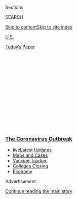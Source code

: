 <div id="app">

<div>

<div>

<div>

<div class="NYTAppHideMasthead css-1q2w90k e1suatyy0">

<div class="section css-ui9rw0 e1suatyy2">

<div class="css-eph4ug er09x8g0">

<div class="css-6n7j50">

</div>

<span class="css-1dv1kvn">Sections</span>

<div class="css-10488qs">

<span class="css-1dv1kvn">SEARCH</span>

</div>

[Skip to content](#site-content)[Skip to site
index](#site-index)

</div>

<div id="masthead-section-label" class="css-1wr3we4 eaxe0e00">

[U.S.](https://www.nytimes3xbfgragh.onion/section/us)

</div>

<div class="css-10698na e1huz5gh0">

</div>

</div>

<div id="masthead-bar-one" class="section hasLinks css-15hmgas e1csuq9d3">

<div class="css-uqyvli e1csuq9d0">

</div>

<div class="css-1uqjmks e1csuq9d1">

</div>

<div class="css-9e9ivx">

[](https://myaccount.nytimes3xbfgragh.onion/auth/login?response_type=cookie&client_id=vi)

</div>

<div class="css-1bvtpon e1csuq9d2">

[Today’s
Paper](https://www.nytimes3xbfgragh.onion/section/todayspaper)

</div>

</div>

</div>

</div>

<div data-aria-hidden="false">

<div id="site-content" data-role="main">

<div>

<div class="css-1aor85t" style="opacity:0.000000001;z-index:-1;visibility:hidden">

<div class="css-1hqnpie">

<div class="css-epjblv">

<span class="css-17xtcya">[U.S.](/section/us)</span><span class="css-x15j1o">|</span><span class="css-fwqvlz">After
Plummeting, the Virus Soars Back in the
Midwest</span>

</div>

<div class="css-k008qs">

<div class="css-1iwv8en">

<span class="css-18z7m18"></span>

<div>

</div>

</div>

<span class="css-1n6z4y">https://nyti.ms/319iyDx</span>

<div class="css-1705lsu">

<div class="css-4xjgmj">

<div class="css-4skfbu" data-role="toolbar" data-aria-label="Social Media Share buttons, Save button, and Comments Panel with current comment count" data-testid="share-tools">

  - 
  - 
  - 
  - 
    
    <div class="css-6n7j50">
    
    </div>

  - 
  - 

</div>

</div>

</div>

</div>

</div>

</div>

<div class="css-13pd83m">

<div class="css-l9svim">

### [<span class="css-pa1jbp"><span class="css-1rxm0ex">The Coronavirus</span><span class="css-1rxm0ex"> Outbreak</span></span>](https://www.nytimes3xbfgragh.onion/news-event/coronavirus?name=styln-coronavirus-national&region=TOP_BANNER&variant=undefined&block=storyline_menu_recirc&action=click&pgtype=Article&impression_id=8b2e2c40-e396-11ea-b4b7-bf9bf7f05dd6)

  - <span class="css-ousu42"><span class="css-12clwdu">live</span>[Latest
    Updates](https://www.nytimes3xbfgragh.onion/2020/08/21/world/covid-19-coronavirus.html?name=styln-coronavirus-national&region=TOP_BANNER&variant=undefined&block=storyline_menu_recirc&action=click&pgtype=Article&impression_id=8b2e2c41-e396-11ea-b4b7-bf9bf7f05dd6)</span>
  - <span class="css-ousu42">[Maps and
    Cases](https://www.nytimes3xbfgragh.onion/interactive/2020/us/coronavirus-us-cases.html?name=styln-coronavirus-national&region=TOP_BANNER&variant=undefined&block=storyline_menu_recirc&action=click&pgtype=Article&impression_id=8b2e5350-e396-11ea-b4b7-bf9bf7f05dd6)</span>
  - <span class="css-ousu42">[Vaccine
    Tracker](https://www.nytimes3xbfgragh.onion/interactive/2020/science/coronavirus-vaccine-tracker.html?name=styln-coronavirus-national&region=TOP_BANNER&variant=undefined&block=storyline_menu_recirc&action=click&pgtype=Article&impression_id=8b2e5351-e396-11ea-b4b7-bf9bf7f05dd6)</span>
  - <span class="css-ousu42">[Colleges
    Closing](https://www.nytimes3xbfgragh.onion/2020/08/19/us/colleges-closing-covid.html?name=styln-coronavirus-national&region=TOP_BANNER&variant=undefined&block=storyline_menu_recirc&action=click&pgtype=Article&impression_id=8b2e5352-e396-11ea-b4b7-bf9bf7f05dd6)</span>
  - <span class="css-ousu42">[Economy](https://www.nytimes3xbfgragh.onion/live/2020/08/20/business/stock-market-today-coronavirus?name=styln-coronavirus-national&region=TOP_BANNER&variant=undefined&block=storyline_menu_recirc&action=click&pgtype=Article&impression_id=8b2e5353-e396-11ea-b4b7-bf9bf7f05dd6)</span>

</div>

</div>

<div id="top-wrapper" class="css-1sy8kpn">

<div id="top-slug" class="css-l9onyx">

Advertisement

</div>

[Continue reading the main
story](#after-top)

<div class="ad top-wrapper" style="text-align:center;height:100%;display:block;min-height:250px">

<div id="top" class="place-ad" data-position="top" data-size-key="top">

</div>

</div>

<div id="after-top">

</div>

</div>

<div>

<div id="sponsor-wrapper" class="css-1hyfx7x">

<div id="sponsor-slug" class="css-19vbshk">

Supported by

</div>

[Continue reading the main
story](#after-sponsor)

<div id="sponsor" class="ad sponsor-wrapper" style="text-align:center;height:100%;display:block">

</div>

<div id="after-sponsor">

</div>

</div>

<div class="css-186x18t">

</div>

<div class="css-1vkm6nb ehdk2mb0">

# After Plummeting, the Virus Soars Back in the Midwest

</div>

States like Missouri, Illinois and Wisconsin are riding a frustrating
seesaw during the pandemic, with new coronavirus cases rising again
after apparent progress.

<div class="css-79elbk" data-testid="photoviewer-wrapper">

<div class="css-z3e15g" data-testid="photoviewer-wrapper-hidden">

</div>

<div class="css-1a48zt4 ehw59r15" data-testid="photoviewer-children">

![<span class="css-16f3y1r e13ogyst0" data-aria-hidden="true">Members of
the Army oversaw a drive-through coronavirus testing site in Opelousas,
La., on Thursday. Many Americans have been frustrated with lengthy
delays for results.
</span><span class="css-cnj6d5 e1z0qqy90" itemprop="copyrightHolder"><span class="css-1ly73wi e1tej78p0">Credit...</span><span><span>William
Widmer for The New York
Times</span></span></span>](https://static01.graylady3jvrrxbe.onion/images/2020/08/02/us/SUB02virus-stateofthevirus/01virus-stateofthevirus01-articleLarge.jpg?quality=75&auto=webp&disable=upscale)

</div>

</div>

<div class="css-18e8msd">

<div class="css-vp77d3 epjyd6m0">

<div class="css-1baulvz">

By [<span class="css-1baulvz" itemprop="name">Julie
Bosman</span>](https://www.nytimes3xbfgragh.onion/by/julie-bosman),
[<span class="css-1baulvz" itemprop="name">Manny
Fernandez</span>](https://www.nytimes3xbfgragh.onion/by/manny-fernandez)
and [<span class="css-1baulvz last-byline" itemprop="name">Thomas
Fuller</span>](https://www.nytimes3xbfgragh.onion/by/thomas-fuller)

</div>

</div>

  - 
    
    <div class="css-ld3wwf e16638kd2">
    
    Published Aug. 1, 2020Updated Aug. 4,
    2020
    
    </div>

  - 
    
    <div class="css-4xjgmj">
    
    <div class="css-pvvomx" data-role="toolbar" data-aria-label="Social Media Share buttons, Save button, and Comments Panel with current comment count" data-testid="share-tools">
    
      - 
      - 
      - 
      - 
        
        <div class="css-6n7j50">
        
        </div>
    
      - 
      - 
    
    </div>
    
    </div>

</div>

</div>

<div class="section meteredContent css-1r7ky0e" name="articleBody" itemprop="articleBody">

<div class="css-1fanzo5 StoryBodyCompanionColumn">

<div class="css-53u6y8">

CHICAGO — First, the Pacific Northwest and the Northeast were hit
hardest as the coronavirus tore through the nation. Then it surged
across the South. Now the virus is again picking up dangerous speed in
much of the Midwest — and in states from Mississippi to Florida to
California that thought they had already seen the worst of it.

As the United States rides what amounts to a second wave of cases, with
daily new infections leveling off at an alarming higher mark, there is a
deepening national sense that the progress made in fighting the pandemic
is coming undone and no patch of America is safe.

In Missouri, Wisconsin and Illinois, distressed government officials are
retightening restrictions on residents and businesses, and sounding
warnings about a surge in coronavirus-related hospitalizations.

</div>

</div>

<div>

</div>

<div class="css-1fanzo5 StoryBodyCompanionColumn">

<div class="css-53u6y8">

In the South and the West, several states are reporting their highest
levels of new coronavirus cases, with outbreaks overwhelming urban and
rural areas alike.

</div>

</div>

<div class="css-1fanzo5 StoryBodyCompanionColumn">

<div class="css-53u6y8">

Across the country, communities including Snohomish County, Wash.,
Jackson, Miss., and Baton Rouge, La., have seen coronavirus numbers fall
and then shoot back up — not unlike the two ends of a seesaw.

In Illinois, Gov. J.B. Pritzker sounded an unusually somber note this
past week as he delivered a warning that reverberated across the state:
Even though Illinoisans had battled an early flood of coronavirus
infections and then managed to reduce the virus’s spread, their
successes were fleeting. As of Thursday, the state was averaging more
than 1,400 cases a day, up from about 800 at the start of July.

“We’re at a danger point,” Mr. Pritzker said in Peoria County, where the
total number of cases has doubled in the last month.

Gone is any sense that the country may soon gain control of the
pandemic. Instead, the seven-day average for new infections hovered
around 65,000 for two weeks. Progress in some states has been mostly
offset by growing outbreaks in parts of the South and the Midwest.

</div>

</div>

<div class="css-79elbk" data-testid="photoviewer-wrapper">

<div class="css-z3e15g" data-testid="photoviewer-wrapper-hidden">

</div>

<div class="css-1a48zt4 ehw59r15" data-testid="photoviewer-children">

![<span class="css-16f3y1r e13ogyst0" data-aria-hidden="true">John Day
cutting Treyshaun Brooks’s hair in Iowa City on
Friday.</span><span class="css-cnj6d5 e1z0qqy90" itemprop="copyrightHolder"><span class="css-1ly73wi e1tej78p0">Credit...</span><span>Chad
Rhym for The New York
Times</span></span>](https://static01.graylady3jvrrxbe.onion/images/2020/08/01/us/01virus-stateofthevirus02/01virus-stateofthevirus02-articleLarge.jpg?quality=75&auto=webp&disable=upscale)

</div>

</div>

<div class="css-1fanzo5 StoryBodyCompanionColumn">

<div class="css-53u6y8">

“There’s a sort of collective tiredness and frustration, and of course I
feel it, too — we all feel it,” said County Judge Lina Hidalgo, the top
elected official in Harris County, which includes Houston. “So it’s
difficult to know that there’s no real end in
sight.”

<div id="NYT_MAIN_CONTENT_1_REGION" class="css-9tf9ac">

<div>

<div id="styln-covid-updates-world" class="section interactive-content interactive-size-medium css-1ftcdic">

<div class="css-17ih8de interactive-body">

<div id="styln-briefing-block" data-asset-id="QXJ0aWNsZTpueXQ6Ly9hcnRpY2xlLzVlZmEyNmIwLWIwYjYtNTdiMC05OWRjLWUwZWIwZmI0NGJlZg==">

<div class="briefing-block-header-section">

# [Latest Updates: The Coronavirus Outbreak](https://www.nytimes3xbfgragh.onion/2020/08/21/world/covid-19-coronavirus.html?action=click&pgtype=Article&state=default&region=MAIN_CONTENT_1&context=storylines_live_updates)

<div class="briefing-block-ts">

Updated 2020-08-21T10:07:51.693Z

</div>

</div>

  - [Shutdowns, warnings and scoldings follow gatherings on college
    campuses.](https://www.nytimes3xbfgragh.onion/2020/08/21/world/covid-19-coronavirus.html?action=click&pgtype=Article&state=default&region=MAIN_CONTENT_1&context=storylines_live_updates#link-4690b6aa)
  - [As he accepts the Democratic nomination, Biden knocks Trump’s
    pandemic
    response.](https://www.nytimes3xbfgragh.onion/2020/08/21/world/covid-19-coronavirus.html?action=click&pgtype=Article&state=default&region=MAIN_CONTENT_1&context=storylines_live_updates#link-324af071)
  - [Hundreds of doctors in Kenya go on strike over their pay and
    protective
    gear.](https://www.nytimes3xbfgragh.onion/2020/08/21/world/covid-19-coronavirus.html?action=click&pgtype=Article&state=default&region=MAIN_CONTENT_1&context=storylines_live_updates#link-35890b73)

<div class="briefing-block-footer">

<div class="briefing-block-footer-meta">

[See more
updates](https://www.nytimes3xbfgragh.onion/2020/08/21/world/covid-19-coronavirus.html?action=click&pgtype=Article&state=default&region=MAIN_CONTENT_1&context=storylines_live_updates)

</div>

<div class="briefing-block-briefinglinks">

<span>More live coverage:</span>
[Markets](https://www.nytimes3xbfgragh.onion/live/2020/08/20/business/stock-market-today-coronavirus?action=click&pgtype=Article&state=default&region=MAIN_CONTENT_1&context=storylines_live_updates)

</div>

</div>

</div>

</div>

</div>

</div>

</div>

On Friday, Dr. Anthony S. Fauci, the nation’s top infectious-disease
expert, told Congress he was cautiously optimistic that a safe and
effective coronavirus vaccine would be available by the end of the year
or early 2021, though the federal government’s ability to speedily
immunize most Americans was unclear.

Even finding out who has the virus is a challenge, as testing programs
have frustrated many Americans with lengthy delays in providing results.

The picture is similarly depressing overseas, where even governments
that would seem well suited to combating the virus are seeing
resurgences.

New daily infections in Japan, a country with a long tradition of
wearing face masks, rose more than 50 percent in July. Australia, which
can cut itself off from the rest of the world more easily than most, is
battling a wave of infections in and around
[Melbourne](https://www.nytimes3xbfgragh.onion/2020/08/04/world/australia/coronavirus-melbourne-lockdown.html).
Hong Kong, Israel and Spain are also fighting second waves.

None of those places has an infection rate as high as the United States,
which has the most cases and deaths in the world.

</div>

</div>

<div class="css-1fanzo5 StoryBodyCompanionColumn">

<div class="css-53u6y8">

In American communities that saw improvement in June, such as Milwaukee
County in Wisconsin, there was a widespread feeling of relief, said Dr.
Ben Weston, the director of medical services for the Milwaukee County
Office of Emergency Management.

But then mask-wearing and social distancing began to relax.

“There was a sense of complacency, like, ‘We’re finally beyond this,
it’s finally getting better,’” he said. “We were seeing our numbers go
down, but the reason is because of physical distancing. It’s because
people were being so careful. There was no reason to think that cases
weren’t going to
rise.”

</div>

</div>

<div class="css-79elbk" data-testid="photoviewer-wrapper">

<div class="css-z3e15g" data-testid="photoviewer-wrapper-hidden">

</div>

<div class="css-1a48zt4 ehw59r15" data-testid="photoviewer-children">

<div class="css-1xdhyk6 erfvjey0">

<span class="css-1ly73wi e1tej78p0">Image</span>

<div class="css-zjzyr8">

<div data-testid="lazyimage-container" style="height:257.77777777777777px">

</div>

</div>

</div>

<span class="css-16f3y1r e13ogyst0" data-aria-hidden="true">Customers
leaving a store in Tulsa, Okla., on
Thursday.</span><span class="css-cnj6d5 e1z0qqy90" itemprop="copyrightHolder"><span class="css-1ly73wi e1tej78p0">Credit...</span><span>Chris
Creese for The New York Times</span></span>

</div>

</div>

<div class="css-1fanzo5 StoryBodyCompanionColumn">

<div class="css-53u6y8">

On Thursday, Gov. Tony Evers, a Democrat, made another attempt to get a
handle on the outbreaks in his state, issuing an order that every
Wisconsinite wear a mask indoors in public beginning Saturday.

Many states have traced new outbreaks to the loosening of the
economically costly restrictions aimed at stopping the spread of the
virus.

<div id="NYT_MAIN_CONTENT_2_REGION" class="css-9tf9ac">

<div>

</div>

</div>

In California, which has had more than 500,000 coronavirus cases, more
than any other state, the reopening has proved disastrous. When the
pandemic was ravaging the Northeast in March and April, California kept
its daily case count around 2,000, and the state was praised for its
early and aggressive actions to combat the virus.

The state is now averaging more than four times as many cases — 8,500 a
day. Los Angeles County and other Southern California counties account
for the majority of the state’s infections, but the virus is now
everywhere.

</div>

</div>

<div class="css-1fanzo5 StoryBodyCompanionColumn">

<div class="css-53u6y8">

That notion was reinforced on Tuesday when health officials in one of
the most remote parts of the state, Modoc County, which had been the
last of California’s 58 counties without a known case, announced that
the virus had arrived.

A waitress at the Brass Rail, a Basque restaurant and bar, tested
positive, raising concerns about the virus’s spread in a tight-knit
county with a population of 8,800 and where cows outnumber people five
to one. (A billboard there warning residents of the coronavirus tells
people to stand one cow’s length apart.)

The waitress and her husband recently returned from a trip to the
Central Valley, according to the co-owner of the Brass Rail, Jodie
Larranaga, who said she assumed that the waitress was infected during
her journey.

That the virus is now present in the evergreen forests of the
northeastern corner of the state is testament to its inexorable spread,
say the county’s residents. Alturas, the only incorporated city in Modoc
County, is so isolated that its high school football team must drive as
long as five hours to reach its
opponents.

<div id="NYT_MAIN_CONTENT_3_REGION" class="css-9tf9ac">

<div>

<div id="styln-prism-freeform-1594220623585" class="section interactive-content interactive-size-medium css-1ftcdic">

<div class="css-17ih8de interactive-body">

<div id="prism-freeform-block-18477" class="css-19mumt8" data-role="complementary" data-storyline="The Coronavirus Outbreak" data-truncated="true" tabindex="0">

<div class="css-a8d9oz">

<div class="css-eb027h">

[](https://www.nytimes3xbfgragh.onion/news-event/coronavirus?action=click&pgtype=Article&state=default&region=MAIN_CONTENT_3&context=storylines_faq)

### The Coronavirus Outbreak ›

#### Frequently Asked Questions

Updated August 17, 2020

  - #### Why does standing six feet away from others help?
    
      - The coronavirus spreads primarily through droplets from your
        mouth and nose, especially when you cough or sneeze. The C.D.C.,
        one of the organizations using that measure, [bases its
        recommendation of six
        feet](https://www.nytimes3xbfgragh.onion/2020/04/14/health/coronavirus-six-feet.html?action=click&pgtype=Article&state=default&region=MAIN_CONTENT_3&context=storylines_faq)
        on the idea that most large droplets that people expel when they
        cough or sneeze will fall to the ground within six feet. But six
        feet has never been a magic number that guarantees complete
        protection. Sneezes, for instance, can launch droplets a lot
        farther than six feet, [according to a recent
        study](https://jamanetwork.com/journals/jama/fullarticle/2763852).
        It's a rule of thumb: You should be safest standing six feet
        apart outside, especially when it's windy. But keep a mask on at
        all times, even when you think you’re far enough apart.

  - #### I have antibodies. Am I now immune?
    
      - As of right now,[that seems likely, for at least several
        months.](https://www.nytimes3xbfgragh.onion/2020/07/22/health/covid-antibodies-herd-immunity.html?action=click&pgtype=Article&state=default&region=MAIN_CONTENT_3&context=storylines_faq)
        There have been frightening accounts of people suffering what
        seems to be a second bout of Covid-19. But experts say these
        patients may have a drawn-out course of infection, with the
        virus taking a slow toll weeks to months after initial exposure.
        People infected with the coronavirus typically
        [produce](https://www.nature.com/articles/s41586-020-2456-9)
        immune molecules called antibodies, which are [protective
        proteins made in response to an
        infection](https://www.nytimes3xbfgragh.onion/2020/05/07/health/coronavirus-antibody-prevalence.html?action=click&pgtype=Article&state=default&region=MAIN_CONTENT_3&context=storylines_faq)[.
        These antibodies
        may](https://www.nytimes3xbfgragh.onion/2020/05/07/health/coronavirus-antibody-prevalence.html?action=click&pgtype=Article&state=default&region=MAIN_CONTENT_3&context=storylines_faq)
        last in the body [only two to three
        months](https://www.nature.com/articles/s41591-020-0965-6),
        which may seem worrisome, but that’s perfectly normal after an
        acute infection subsides, said Dr. Michael Mina, an immunologist
        at Harvard University. It may be possible to get the coronavirus
        again, but it’s highly unlikely that it would be possible in a
        short window of time from initial infection or make people
        sicker the second time.

  - #### I’m a small-business owner. Can I get relief?
    
      - The [stimulus bills enacted in
        March](https://www.nytimes3xbfgragh.onion/article/small-business-loans-stimulus-grants-freelancers-coronavirus.html?action=click&pgtype=Article&state=default&region=MAIN_CONTENT_3&context=storylines_faq)
        offer help for the millions of American small businesses. Those
        eligible for aid are businesses and nonprofit organizations with
        fewer than 500 workers, including sole proprietorships,
        independent contractors and freelancers. Some larger companies
        in some industries are also eligible. The help being offered,
        which is being managed by the Small Business Administration,
        includes the Paycheck Protection Program and the Economic Injury
        Disaster Loan program. But lots of folks have [not yet seen
        payouts.](https://www.nytimes3xbfgragh.onion/interactive/2020/05/07/business/small-business-loans-coronavirus.html?action=click&pgtype=Article&state=default&region=MAIN_CONTENT_3&context=storylines_faq)
        Even those who have received help are confused: The rules are
        draconian, and some are stuck sitting on [money they don’t know
        how to
        use.](https://www.nytimes3xbfgragh.onion/2020/05/02/business/economy/loans-coronavirus-small-business.html?action=click&pgtype=Article&state=default&region=MAIN_CONTENT_3&context=storylines_faq)
        Many small-business owners are getting less than they expected
        or [not hearing anything at
        all.](https://www.nytimes3xbfgragh.onion/2020/06/10/business/Small-business-loans-ppp.html?action=click&pgtype=Article&state=default&region=MAIN_CONTENT_3&context=storylines_faq)

  - #### What are my rights if I am worried about going back to work?
    
      - Employers have to provide [a safe
        workplace](https://www.osha.gov/SLTC/covid-19/standards.html)
        with policies that protect everyone equally. [And if one of your
        co-workers tests positive for the coronavirus, the
        C.D.C.](https://www.nytimes3xbfgragh.onion/article/coronavirus-money-unemployment.html?action=click&pgtype=Article&state=default&region=MAIN_CONTENT_3&context=storylines_faq)
        has said that [employers should tell their
        employees](https://www.cdc.gov/coronavirus/2019-ncov/community/guidance-business-response.html)
        -- without giving you the sick employee’s name -- that they may
        have been exposed to the virus.

  - #### What is school going to look like in September?
    
      - It is unlikely that many schools will return to a normal
        schedule this fall, requiring the grind of [online
        learning](https://www.nytimes3xbfgragh.onion/2020/06/05/us/coronavirus-education-lost-learning.html?action=click&pgtype=Article&state=default&region=MAIN_CONTENT_3&context=storylines_faq),
        [makeshift child
        care](https://www.nytimes3xbfgragh.onion/2020/05/29/us/coronavirus-child-care-centers.html?action=click&pgtype=Article&state=default&region=MAIN_CONTENT_3&context=storylines_faq)
        and [stunted
        workdays](https://www.nytimes3xbfgragh.onion/2020/06/03/business/economy/coronavirus-working-women.html?action=click&pgtype=Article&state=default&region=MAIN_CONTENT_3&context=storylines_faq)
        to continue. California’s two largest public school districts —
        Los Angeles and San Diego — said on July 13, that [instruction
        will be remote-only in the
        fall](https://www.nytimes3xbfgragh.onion/2020/07/13/us/lausd-san-diego-school-reopening.html?action=click&pgtype=Article&state=default&region=MAIN_CONTENT_3&context=storylines_faq),
        citing concerns that surging coronavirus infections in their
        areas pose too dire a risk for students and teachers. Together,
        the two districts enroll some 825,000 students. They are the
        largest in the country so far to abandon plans for even a
        partial physical return to classrooms when they reopen in
        August. For other districts, the solution won’t be an
        all-or-nothing approach. [Many
        systems](https://bioethics.jhu.edu/research-and-outreach/projects/eschool-initiative/school-policy-tracker/),
        including the nation’s largest, New York City, are devising
        [hybrid
        plans](https://www.nytimes3xbfgragh.onion/2020/06/26/us/coronavirus-schools-reopen-fall.html?action=click&pgtype=Article&state=default&region=MAIN_CONTENT_3&context=storylines_faq)
        that involve spending some days in classrooms and other days
        online. There’s no national policy on this yet, so check with
        your municipal school system regularly to see what is happening
        in your
community.

<div id="styln-survey-component-18477" class="styln-survey-component" data-surveyname="faq" data-surveystoryline="coronavirus">

</div>

</div>

<div class="css-6mllg9">

</div>

<div class="css-pmm6ed">

<span class="css-5gimkt"></span>

</div>

</div>

</div>

</div>

</div>

</div>

</div>

“We all felt very safe for a while,” said Juan Ledezma, the owner of a
thrift shop on Main Street in Alturas. “Right now, it’s a little bit
scary.”

Businesses across the country have abandoned their own plans to return
to normal in light of the virus’s resurgence.

The company that operates a popular water taxi on the Chicago River,
ferrying commuters to work each day, had hoped to reopen by Labor Day.
This week, officials postponed those plans until March.

</div>

</div>

<div class="css-1fanzo5 StoryBodyCompanionColumn">

<div class="css-53u6y8">

The historic Berghoff restaurant in Chicago’s Loop reopened at the end
of June after months of closure, a sign that the coronavirus curve had
flattened and the city’s downtown was ready to start humming again.

This week, as coronavirus infections surged in Illinois, the restaurant
abruptly shut its doors for the second time.

“It broke my heart,” said Pete Berghoff, whose family has owned the
restaurant since 1898. “We reopened, and after about three weeks my
enthusiasm was beaten out of me.”

From state to state and region to region, the picture of coronavirus
spread is shifting daily as some communities see gradual improvement and
others suddenly
struggle.

</div>

</div>

<div class="css-79elbk" data-testid="photoviewer-wrapper">

<div class="css-z3e15g" data-testid="photoviewer-wrapper-hidden">

</div>

<div class="css-1a48zt4 ehw59r15" data-testid="photoviewer-children">

<div class="css-1xdhyk6 erfvjey0">

<span class="css-1ly73wi e1tej78p0">Image</span>

<div class="css-zjzyr8">

<div data-testid="lazyimage-container" style="height:257.77777777777777px">

</div>

</div>

</div>

<span class="css-16f3y1r e13ogyst0" data-aria-hidden="true">Renee
Leonard, Delisa Craig and Miriam Girata help one another put on personal
protective equipment at  a testing site in Orlando, Fla., on
Tuesday.</span><span class="css-cnj6d5 e1z0qqy90" itemprop="copyrightHolder"><span class="css-1ly73wi e1tej78p0">Credit...</span><span>Eve
Edelheit for The New York Times</span></span>

</div>

</div>

<div class="css-1fanzo5 StoryBodyCompanionColumn">

<div class="css-53u6y8">

A few places, including Arizona, South Carolina and Texas, have started
to see new case reports drop after huge surges. California, Florida and
Louisiana continue to report some of their highest daily totals of the
pandemic.

The Rio Grande Valley in Texas is suffering through perhaps the worst
current outbreak in the country, with hundreds of new cases and dozens
of deaths a day. In more than half of states, outbreaks continue to
grow.

</div>

</div>

<div class="css-1fanzo5 StoryBodyCompanionColumn">

<div class="css-53u6y8">

In Missouri and Oklahoma, cases have grown to alarming levels, with both
states now averaging more than 1,000 each day. And in Maryland, daily
case numbers are ticking upward again after periods of sustained
progress.

The Northeast, once the virus’s biggest hot spot, has improved
considerably since its peak in April, when the region suffered more than
any other region of the country. Yet cases are now increasing slightly
in New Jersey, Rhode Island and Massachusetts, as residents move around
more freely and gather more frequently in groups.

Across the country, deaths from the coronavirus continue to rise. The
country was averaging about 500 per day at the start of July. Over the
last week, it has averaged more than 1,000 daily, with many of those
concentrated in Sun Belt states. On Wednesday, California, Florida and
Texas reported a combined 724 deaths, about half the national total.

Houston, the fourth-largest city in the country, has been adjusting to a
new normal where the only thing certain is that nothing is certain.
After cases and hospitalizations seemed to level off and even decrease
in recent days, Harris County on Friday broke a single-day record with
2,100 new cases.

“I think to a certain extent, we saw a spike because people were
fatigued over it,” said Alan Rosen, who leads the Harris County Precinct
One constable’s office. “They were fatigued over hearing about it every
day. They were fatigued about being cooped up in their house and being
away from people.”

People there have been coping with the lulls and peaks of a physical,
emotional, fiscal and logistical crisis from an invisible foe nearly
three years after surviving Hurricane Harvey, one of the worst disasters
in American history.

*“*It is a roller coaster,” said Mr. Rosen, who recovered after getting
infected with the virus in May. “It’s not like a hurricane that’s coming
through and we know what to do. We know we got to clean up and rebuild
and everybody is accustomed to the time frame. But with this, there are
just so many unknowns.”

Julie Bosman reported from Chicago, Manny Fernandez from Houston and
Thomas Fuller from Alturas, Calif. Mitch Smith contributed reporting
from Chicago.

</div>

</div>

</div>

<div>

</div>

<div>

</div>

<div>

</div>

<div>

<div id="bottom-wrapper" class="css-1ede5it">

<div id="bottom-slug" class="css-l9onyx">

Advertisement

</div>

[Continue reading the main
story](#after-bottom)

<div id="bottom" class="ad bottom-wrapper" style="text-align:center;height:100%;display:block;min-height:90px">

</div>

<div id="after-bottom">

</div>

</div>

</div>

</div>

</div>

## Site Index

<div>

</div>

## Site Information Navigation

  - [© <span>2020</span> <span>The New York Times
    Company</span>](https://help.nytimes3xbfgragh.onion/hc/en-us/articles/115014792127-Copyright-notice)

<!-- end list -->

  - [NYTCo](https://www.nytco.com/)
  - [Contact
    Us](https://help.nytimes3xbfgragh.onion/hc/en-us/articles/115015385887-Contact-Us)
  - [Work with us](https://www.nytco.com/careers/)
  - [Advertise](https://nytmediakit.com/)
  - [T Brand Studio](http://www.tbrandstudio.com/)
  - [Your Ad
    Choices](https://www.nytimes3xbfgragh.onion/privacy/cookie-policy#how-do-i-manage-trackers)
  - [Privacy](https://www.nytimes3xbfgragh.onion/privacy)
  - [Terms of
    Service](https://help.nytimes3xbfgragh.onion/hc/en-us/articles/115014893428-Terms-of-service)
  - [Terms of
    Sale](https://help.nytimes3xbfgragh.onion/hc/en-us/articles/115014893968-Terms-of-sale)
  - [Site
    Map](https://spiderbites.nytimes3xbfgragh.onion)
  - [Help](https://help.nytimes3xbfgragh.onion/hc/en-us)
  - [Subscriptions](https://www.nytimes3xbfgragh.onion/subscription?campaignId=37WXW)

</div>

</div>

</div>

</div>
